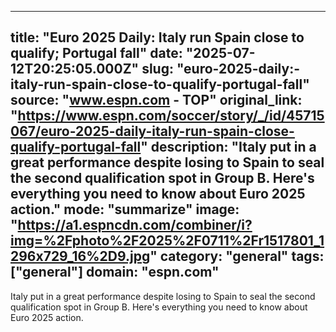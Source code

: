 ---
   title: "Euro 2025 Daily: Italy run Spain close to qualify; Portugal fall"
   date: "2025-07-12T20:25:05.000Z"
   slug: "euro-2025-daily:-italy-run-spain-close-to-qualify-portugal-fall"
   source: "www.espn.com - TOP"
   original_link: "https://www.espn.com/soccer/story/_/id/45715067/euro-2025-daily-italy-run-spain-close-qualify-portugal-fall"
   description: "Italy put in a great performance despite losing to Spain to seal the second qualification spot in Group B. Here's everything you need to know about Euro 2025 action."
   mode: "summarize"
   image: "https://a1.espncdn.com/combiner/i?img=%2Fphoto%2F2025%2F0711%2Fr1517801_1296x729_16%2D9.jpg"
   category: "general"
   tags: ["general"]
   domain: "espn.com"
  ---
  Italy put in a great performance despite losing to Spain to seal the second qualification spot in Group B. Here's everything you need to know about Euro 2025 action.